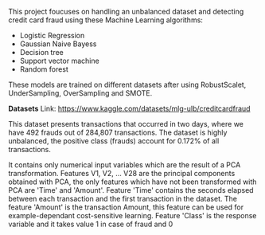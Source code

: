 This project foucuses on handling an unbalanced dataset and detecting credit card fraud using these Machine Learning algorithms:
- Logistic Regression
- Gaussian Naive Bayess
- Decision tree
- Support vector machine
- Random forest

These models are trained on different datasets after using RobustScalet, UnderSampling, OverSampling and SMOTE.

**Datasets**
Link: https://www.kaggle.com/datasets/mlg-ulb/creditcardfraud

This dataset presents transactions that occurred in two days, where we have 492 frauds out of 284,807 transactions. The dataset is highly unbalanced, the positive class (frauds) account for 0.172% of all transactions.

It contains only numerical input variables which are the result of a PCA transformation. Features V1, V2, … V28 are the principal components obtained with PCA, the only features which have not been transformed with PCA are 'Time' and 'Amount'. Feature 'Time' contains the seconds elapsed between each transaction and the first transaction in the dataset. The feature 'Amount' is the transaction Amount, this feature can be used for example-dependant cost-sensitive learning. Feature 'Class' is the response variable and it takes value 1 in case of fraud and 0 
